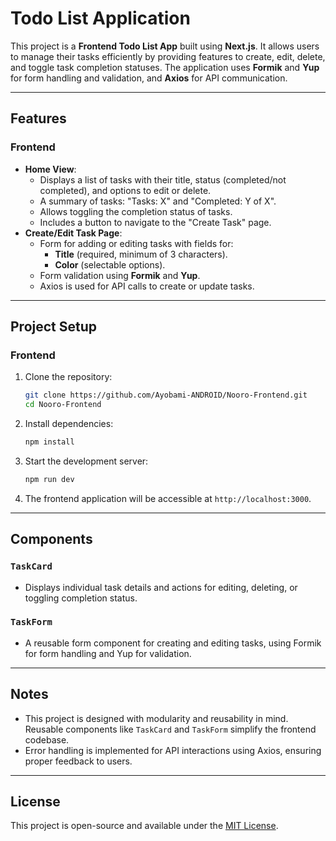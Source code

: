 # Todo List Application

This project is a **Frontend Todo List App** built using **Next.js**. It allows users to manage their tasks efficiently by providing features to create, edit, delete, and toggle task completion statuses. The application uses **Formik** and **Yup** for form handling and validation, and **Axios** for API communication.

---

## Features

### Frontend
- **Home View**:
  - Displays a list of tasks with their title, status (completed/not completed), and options to edit or delete.
  - A summary of tasks: "Tasks: X" and "Completed: Y of X".
  - Allows toggling the completion status of tasks.
  - Includes a button to navigate to the "Create Task" page.
- **Create/Edit Task Page**:
  - Form for adding or editing tasks with fields for:
    - **Title** (required, minimum of 3 characters).
    - **Color** (selectable options).
  - Form validation using **Formik** and **Yup**.
  - Axios is used for API calls to create or update tasks.

---

## Project Setup

### Frontend

1. Clone the repository:

   ```bash
   git clone https://github.com/Ayobami-ANDROID/Nooro-Frontend.git
   cd Nooro-Frontend
   ```

2. Install dependencies:
    ```bash
    npm install
    ```

3. Start the development server:
    ```bash
    npm run dev
    ```

4. The frontend application will be accessible at `http://localhost:3000`.

---

## Components

### `TaskCard`
- Displays individual task details and actions for editing, deleting, or toggling completion status.

### `TaskForm`
- A reusable form component for creating and editing tasks, using Formik for form handling and Yup for validation.

---

## Notes
- This project is designed with modularity and reusability in mind. Reusable components like `TaskCard` and `TaskForm` simplify the frontend codebase.
- Error handling is implemented for API interactions using Axios, ensuring proper feedback to users.

---

## License
This project is open-source and available under the [MIT License](LICENSE).
